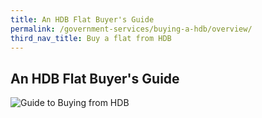 ```yaml
---
title: An HDB Flat Buyer's Guide
permalink: /government-services/buying-a-hdb/overview/
third_nav_title: Buy a flat from HDB
---
```


## An HDB Flat Buyer's Guide

![Guide to Buying from HDB](https://www.hdb.gov.sg/cs/infoweb/img/timeline.jpg;wa971f0071e26b39ed)
